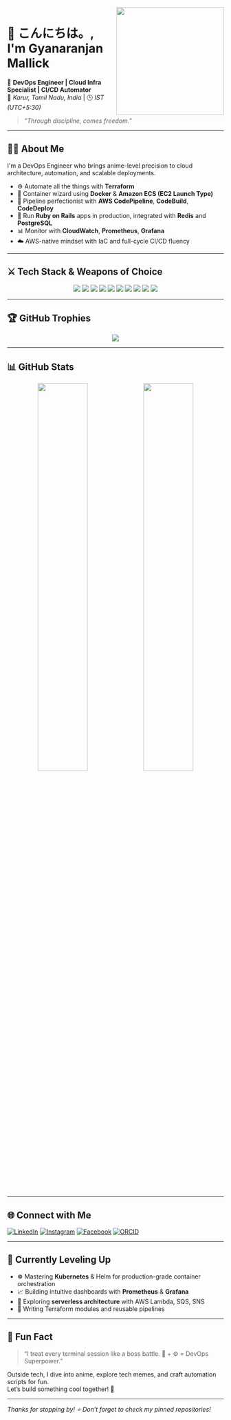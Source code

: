 <img align="right" src="https://i.pinimg.com/originals/3f/0d/42/3f0d42b1e9483f1d8dc010ab9337b6d1.gif" width="250" />

# 👋 こんにちは。, I'm Gyanaranjan Mallick

🚀 **DevOps Engineer | Cloud Infra Specialist | CI/CD Automator**  
📍 _Karur, Tamil Nadu, India_ | 🕒 _IST (UTC+5:30)_

> _"Through discipline, comes freedom."_ 

---

## 🧑‍💻 About Me

I'm a DevOps Engineer who brings anime-level precision to cloud architecture, automation, and scalable deployments.

- ⚙️ Automate all the things with **Terraform**  
- 🐳 Container wizard using **Docker** & **Amazon ECS (EC2 Launch Type)**  
- 🚀 Pipeline perfectionist with **AWS CodePipeline**, **CodeBuild**, **CodeDeploy**  
- 💎 Run **Ruby on Rails** apps in production, integrated with **Redis** and **PostgreSQL**  
- 📊 Monitor with **CloudWatch**, **Prometheus**, **Grafana**  
- ☁️ AWS-native mindset with IaC and full-cycle CI/CD fluency

---

## ⚔️ Tech Stack & Weapons of Choice

<p align="center">
  <img src="https://img.shields.io/badge/AWS-232F3E?style=for-the-badge&logo=amazon-aws&logoColor=white"/>
  <img src="https://img.shields.io/badge/Terraform-623CE4?style=for-the-badge&logo=terraform&logoColor=white"/>
  <img src="https://img.shields.io/badge/Docker-2496ED?style=for-the-badge&logo=docker&logoColor=white"/>
  <img src="https://img.shields.io/badge/ECS-FF9900?style=for-the-badge&logo=amazon-ecs&logoColor=white"/>
  <img src="https://img.shields.io/badge/CodePipeline-FF4F8B?style=for-the-badge&logo=aws-codepipeline&logoColor=white"/>
  <img src="https://img.shields.io/badge/Ruby_on_Rails-CC0000?style=for-the-badge&logo=ruby-on-rails&logoColor=white"/>
  <img src="https://img.shields.io/badge/PostgreSQL-336791?style=for-the-badge&logo=postgresql&logoColor=white"/>
  <img src="https://img.shields.io/badge/Redis-DC382D?style=for-the-badge&logo=redis&logoColor=white"/>
  <img src="https://img.shields.io/badge/Linux-FCC624?style=for-the-badge&logo=linux&logoColor=black"/>
  <img src="https://img.shields.io/badge/GitHub%20Actions-2088FF?style=for-the-badge&logo=github-actions&logoColor=white"/>
</p>

---

## 🏆 GitHub Trophies

<p align="center">
  <img src="https://github-profile-trophy.vercel.app/?username=Mallick17&theme=tokyonight&margin-w=10&no-bg=true&no-frame=true" />
</p>

---

## 📊 GitHub Stats

<p align="center">
  <img src="https://github-readme-stats.vercel.app/api?username=Mallick17&show_icons=true&theme=tokyonight&hide_border=true" width="48%"/>
  <img src="https://github-readme-stats.vercel.app/api/top-langs/?username=Mallick17&layout=compact&theme=tokyonight&hide_border=true" width="48%"/>
</p>

---

## 🌐 Connect with Me

[![LinkedIn](https://img.shields.io/badge/-LinkedIn-0077B5?style=flat-square&logo=linkedin&logoColor=white)](https://www.linkedin.com/in/gyanaranjan-mallick)
[![Instagram](https://img.shields.io/badge/-Instagram-E4405F?style=flat-square&logo=instagram&logoColor=white)](https://www.instagram.com/_z.o.o.m.e.r_/)
[![Facebook](https://img.shields.io/badge/-Facebook-1877F2?style=flat-square&logo=facebook&logoColor=white)](https://www.facebook.com/gyanaranjan.mallick17)
[![ORCID](https://img.shields.io/badge/ORCID-000000?style=flat-square&logo=orcid&logoColor=green)](https://orcid.org/0009-0008-6691-5832)

---

## 🌱 Currently Leveling Up

- ☸️ Mastering **Kubernetes** & Helm for production-grade container orchestration  
- 📈 Building intuitive dashboards with **Prometheus** & **Grafana**  
- 🧬 Exploring **serverless architecture** with AWS Lambda, SQS, SNS  
- 📜 Writing Terraform modules and reusable pipelines

---

## 💬 Fun Fact

> “I treat every terminal session like a boss battle. 🧠 + ⚙️ = DevOps Superpower.”

Outside tech, I dive into anime, explore tech memes, and craft automation scripts for fun.  
Let’s build something cool together! 🌈

---

_Thanks for stopping by! ⭐ Don’t forget to check my pinned repositories!_
